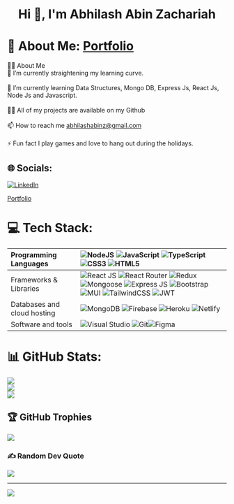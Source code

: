 <h1 align="center">Hi 👋, I'm Abhilash Abin Zachariah</h1>



# 💫 About Me:                                                 [Portfolio](https://www.abhilashabinz.online/)
🙋‍♂️ About Me<br>🔭 I’m currently straightening my learning curve.<br><br>🌱 I’m currently learning Data Structures, Mongo DB, Express Js, React Js, Node Js and Javascript.<br><br>👨‍💻 All of my projects are available on my Github<br><br>📫 How to reach me abhilashabinz@gmail.com<br><br>⚡ Fun fact I play games and love to hang out during the holidays.


## 🌐 Socials:

[![LinkedIn](https://img.shields.io/badge/LinkedIn-%230077B5.svg?logo=linkedin&logoColor=white)](https://www.linkedin.com/in/abhilash-abin-zachariah-219129157/)


[Portfolio](https://www.abhilashabinz.online/)

# 💻 Tech Stack:

| Programming Languages       | ![NodeJS](https://img.shields.io/badge/node.js-6DA55F?style=for-the-badge&logo=node.js&logoColor=white) ![JavaScript](https://img.shields.io/badge/javascript-%23323330.svg?style=for-the-badge&logo=javascript&logoColor=%23F7DF1E) ![TypeScript](https://img.shields.io/badge/typescript-%23007ACC.svg?style=for-the-badge&logo=typescript&logoColor=white) ![CSS3](https://img.shields.io/badge/css3-%231572B6.svg?style=for-the-badge&logo=css3&logoColor=white) ![HTML5](https://img.shields.io/badge/html5-%23E34F26.svg?style=for-the-badge&logo=html5&logoColor=white)                                                                                                                                                                                                                                                                                                                                                                                                                                                                                                                            |
| :-------------------------- | :-------------------------------------------------------------------------------------------------------------------------------------------------------------------------------------------------------------------------------------------------------------------------------------------------------------------------------------------------------------------------------------------------------------------------------------------------------------------------------------------------------------------------------------------------------------------------------------------------------------------------------------------------------------------------------------------------------------------------------------------------------------------------------------------------------------------------------------------------------------------------------------------------------------------------------------------------------------------------------------------------------------------------------------------------------------------------------------------------------- |
| Frameworks & Libraries      | ![React JS](https://img.shields.io/badge/react_js-%2320232a.svg?style=for-the-badge&logo=react&logoColor=%2361DAFB) ![React Router](https://img.shields.io/badge/React_Router-CA4245?style=for-the-badge&logo=react-router&logoColor=white) ![Redux](https://img.shields.io/badge/redux-%23593d88.svg?style=for-the-badge&logo=redux&logoColor=white) ![Mongoose](https://img.shields.io/badge/mongoose.js-6DA55F?style=for-the-badge&logo=https://mongoosejs.com/docs/images/favicon/apple-icon-60x60.png&logoColor=white) ![Express JS](https://img.shields.io/badge/Express.js-404d59.svg?style=for-the-badge&logo=express&logoColor=white) ![Bootstrap](https://img.shields.io/badge/bootstrap-%23563D7C.svg?style=for-the-badge&logo=bootstrap&logoColor=white) ![MUI](https://img.shields.io/badge/MUI-%230081CB.svg?style=for-the-badge&logo=material-ui&logoColor=white) ![TailwindCSS](https://img.shields.io/badge/tailwindcss-%2338B2AC.svg?style=for-the-badge&logo=tailwind-css&logoColor=white) ![JWT](https://img.shields.io/badge/JWT-black?style=for-the-badge&logo=JSON%20web%20tokens) |
| Databases and cloud hosting | ![MongoDB](https://img.shields.io/badge/MongoDB-%234ea94b.svg?style=for-the-badge&logo=mongodb&logoColor=white) ![Firebase](https://img.shields.io/badge/firebase-%23039BE5.svg?style=for-the-badge&logo=firebase) ![Heroku](https://img.shields.io/badge/heroku-%23430098.svg?style=for-the-badge&logo=heroku&logoColor=white) ![Netlify](https://img.shields.io/badge/netlify-%23000000.svg?style=for-the-badge&logo=netlify&logoColor=#00C7B7)                                                                                                                                                                                                                                                                                                                                                                                                                                                                                                                                                                                                                                          |
| Software and tools          | ![Visual Studio](https://img.shields.io/badge/Visual%20Studio-5C2D91.svg?style=for-the-badge&logo=visual-studio&logoColor=white) ![Git](https://img.shields.io/badge/git-%23F05033.svg?style=for-the-badge&logo=git&logoColor=white)![Figma](https://img.shields.io/badge/figma-%23F24E1E.svg?style=for-the-badge&logo=figma&logoColor=white)   |                                                                                                                                                                                                                                                                                                                                                                                                                                                                                             

# 📊 GitHub Stats:
![](https://github-readme-stats.vercel.app/api?username=aazacz&theme=merko&hide_border=true&include_all_commits=false&count_private=false)<br/>
![](https://github-readme-streak-stats.herokuapp.com/?user=aazacz&theme=merko&hide_border=true)<br/>
![](https://github-readme-stats.vercel.app/api/top-langs/?username=aazacz&theme=merko&hide_border=true&include_all_commits=false&count_private=false&layout=compact)

## 🏆 GitHub Trophies
![](https://github-profile-trophy.vercel.app/?username=aazacz&theme=radical&no-frame=true&no-bg=true&margin-w=4)

### ✍️ Random Dev Quote
![](https://quotes-github-readme.vercel.app/api?type=horizontal&theme=dark)

---
[![](https://visitcount.itsvg.in/api?id=aazacz&icon=1&color=7)](https://visitcount.itsvg.in)

<!-- Proudly created with GPRM ( https://gprm.itsvg.in ) -->
